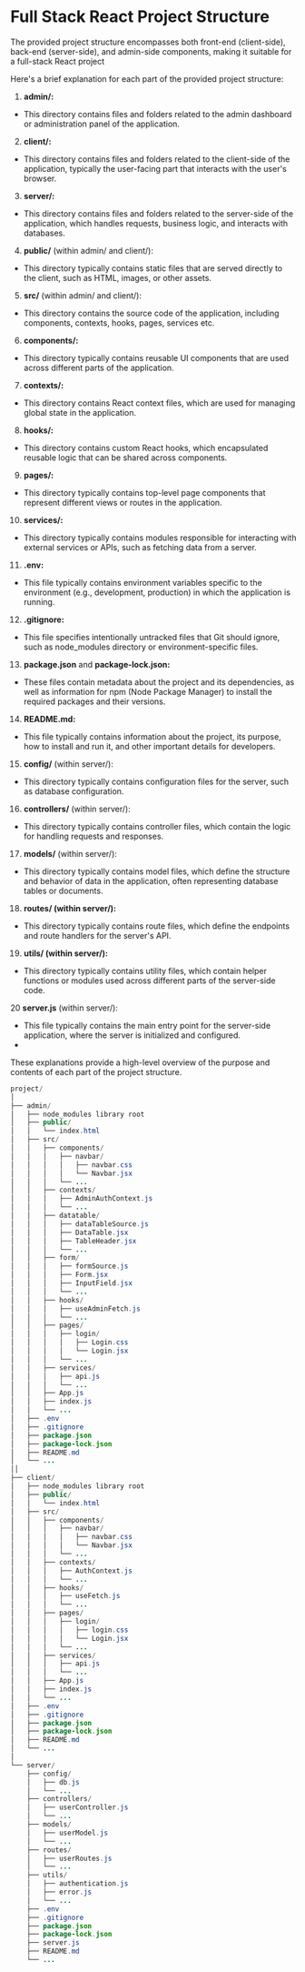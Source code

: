 # Full Stack React Project Structure

The provided project structure encompasses both front-end (client-side), back-end (server-side), and admin-side components, making it suitable for a full-stack React project

Here's a brief explanation for each part of the provided project structure:

1. **admin/:**

- This directory contains files and folders related to the admin dashboard or administration panel of the application.

2. **client/:**

- This directory contains files and folders related to the client-side of the application, typically the user-facing part that interacts with the user's browser.

3. **server/:**

- This directory contains files and folders related to the server-side of the application, which handles requests, business logic, and interacts with databases.

4. **public/** (within admin/ and client/):

- This directory typically contains static files that are served directly to the client, such as HTML, images, or other assets.

5. **src/** (within admin/ and client/):

- This directory contains the source code of the application, including components, contexts, hooks, pages, services etc.

6. **components/:**

- This directory typically contains reusable UI components that are used across different parts of the application.

7. **contexts/:**

- This directory contains React context files, which are used for managing global state in the application.

8. **hooks/:**

- This directory contains custom React hooks, which encapsulated reusable logic that can be shared across components.

9. **pages/:**

- This directory typically contains top-level page components that represent different views or routes in the application.

10. **services/:**

- This directory typically contains modules responsible for interacting with external services or APIs, such as fetching data from a server.

11. **.env:**

- This file typically contains environment variables specific to the environment (e.g., development, production) in which the application is running.

12. **.gitignore:**

- This file specifies intentionally untracked files that Git should ignore, such as node_modules directory or environment-specific files.

13. **package.json** and **package-lock.json:**

- These files contain metadata about the project and its dependencies, as well as information for npm (Node Package Manager) to install the required packages and their versions.

14. **README.md:**

- This file typically contains information about the project, its purpose, how to install and run it, and other important details for developers.

15. **config/** (within server/):

- This directory typically contains configuration files for the server, such as database configuration.

16. **controllers/** (within server/):

- This directory typically contains controller files, which contain the logic for handling requests and responses.

17. **models/** (within server/):

- This directory typically contains model files, which define the structure and behavior of data in the application, often representing database tables or documents.

18. **routes/ (within server/):**

- This directory typically contains route files, which define the endpoints and route handlers for the server's API.

19. **utils/ (within server/):**

- This directory typically contains utility files, which contain helper functions or modules used across different parts of the server-side code.

20 **server.js** (within server/):

- This file typically contains the main entry point for the server-side application, where the server is initialized and configured.
- 
These explanations provide a high-level overview of the purpose and contents of each part of the project structure.

```java
project/
│
├── admin/
│   ├── node_modules library root
│   ├── public/
│   │   └── index.html
│   ├── src/
│   │   ├── components/
│   │   │   ├── navbar/
│   │   │   │   ├── navbar.css
│   │   │   │   └── Navbar.jsx
│   │   │   └── ...
│   │   ├── contexts/
│   │   │   ├── AdminAuthContext.js
│   │   │   └── ...
│   │   ├── datatable/
│   │   │   ├── dataTableSource.js
│   │   │   ├── DataTable.jsx
│   │   │   ├── TableHeader.jsx
│   │   │   └── ...
│   │   ├── form/
│   │   │   ├── formSource.js
│   │   │   ├── Form.jsx
│   │   │   ├── InputField.jsx
│   │   │   └── ...
│   │   ├── hooks/
│   │   │   ├── useAdminFetch.js
│   │   │   └── ... 
│   │   ├── pages/
│   │   │   ├── login/
│   │   │   │   ├── Login.css
│   │   │   │   └── Login.jsx
│   │   │   └── ...
│   │   ├── services/
│   │   │   ├── api.js
│   │   │   └── ...
│   │   ├── App.js
│   │   ├── index.js
│   │   └── ...
│   ├── .env
│   ├── .gitignore
│   ├── package.json
│   ├── package-lock.json
│   ├── README.md
│   └── ...
││
├── client/
│   ├── node_modules library root
│   ├── public/
│   │   └── index.html
│   ├── src/
│   │   ├── components/
│   │   │   ├── navbar/
│   │   │   │   ├── navbar.css
│   │   │   │   └── Navbar.jsx
│   │   │   └── ...
│   │   ├── contexts/
│   │   │   ├── AuthContext.js
│   │   │   └── ...
│   │   ├── hooks/
│   │   │   ├── useFetch.js
│   │   │   └── ...
│   │   ├── pages/
│   │   │   ├── login/
│   │   │   │   ├── login.css
│   │   │   │   └── Login.jsx
│   │   │   └── ...
│   │   ├── services/
│   │   │   ├── api.js
│   │   │   └── ...
│   │   ├── App.js 
│   │   ├── index.js
│   │   └── ...
│   ├── .env
│   ├── .gitignore
│   ├── package.json
│   ├── package-lock.json
│   ├── README.md
│   └── ...
│
└── server/
    ├── config/
    │   ├── db.js
    │   └── ...
    ├── controllers/
    │   ├── userController.js
    │   └── ...
    ├── models/
    │   ├── userModel.js
    │   └── ...
    ├── routes/
    │   ├── userRoutes.js
    │   └── ...
    ├── utils/
    │   ├── authentication.js
    │   ├── error.js
    │   └── ...
    ├── .env
    ├── .gitignore
    ├── package.json
    ├── package-lock.json
    ├── server.js
    ├── README.md
    └── ...
```
